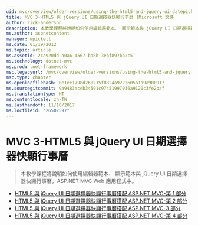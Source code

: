 ```yaml
---
uid: mvc/overview/older-versions/using-the-html5-and-jquery-ui-datepicker-popup-calendar-with-aspnet-mvc/index
title: MVC 3-HTML5 與 jQuery UI 日期選擇器快顯行事曆 |Microsoft 文件
author: rick-anderson
description: 本教學課程將說明如何使用編輯器範本、 顯示範本與 jQuery UI 日期選擇器快顯行事曆，ASP.NET MVC Web 應用程式中。
ms.author: aspnetcontent
manager: wpickett
ms.date: 01/19/2012
ms.topic: article
ms.assetid: 2ca920dd-a0a6-4567-ba8b-3ebf897bb2c5
ms.technology: dotnet-mvc
ms.prod: .net-framework
msc.legacyurl: /mvc/overview/older-versions/using-the-html5-and-jquery-ui-datepicker-popup-calendar-with-aspnet-mvc
msc.type: chapter
ms.openlocfilehash: 0e1ee1798d260215f8824a9222605a1a9a900917
ms.sourcegitcommit: 9a9483aceb34591c97451997036a9120c3fe2baf
ms.translationtype: HT
ms.contentlocale: zh-TW
ms.lasthandoff: 11/10/2017
ms.locfileid: "26502597"
---
```

<a name="mvc-3---the-html5-and-jquery-ui-datepicker-popup-calendar"></a>MVC 3-HTML5 與 jQuery UI 日期選擇器快顯行事曆
====================
> 本教學課程將說明如何使用編輯器範本、 顯示範本與 jQuery UI 日期選擇器快顯行事曆，ASP.NET MVC Web 應用程式中。


- [HTML5 與 jQuery UI 日期選擇器快顯行事曆搭配 ASP.NET MVC-第 1 部分](using-the-html5-and-jquery-ui-datepicker-popup-calendar-with-aspnet-mvc-part-1.md)
- [HTML5 與 jQuery UI 日期選擇器快顯行事曆搭配 ASP.NET MVC-第 2 部分](using-the-html5-and-jquery-ui-datepicker-popup-calendar-with-aspnet-mvc-part-2.md)
- [HTML5 與 jQuery UI 日期選擇器快顯行事曆搭配 ASP.NET MVC-3 部分](using-the-html5-and-jquery-ui-datepicker-popup-calendar-with-aspnet-mvc-part-3.md)
- [HTML5 與 jQuery UI 日期選擇器快顯行事曆搭配 ASP.NET MVC-第 4 部分](using-the-html5-and-jquery-ui-datepicker-popup-calendar-with-aspnet-mvc-part-4.md)
